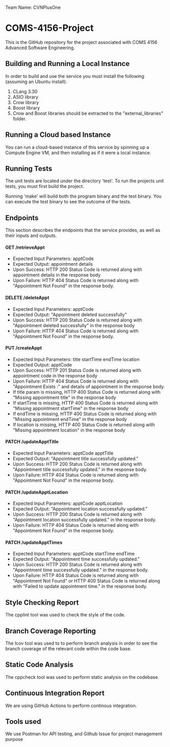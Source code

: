 Team Name: CVNPlusOne

# COMS-4156-Project
This is the GitHub repository for the project associated with COMS 4156 Advanced Software Engineering. 

## Building and Running a Local Instance
In order to build and use the service you must install the following (assuming an Ubuntu install):

1. CLang 3.30
2. ASIO library
3. Crow library
4. Boost library
5. Crow and Boost libraries should be extracted to the "external_libraries" folder.

## Running a Cloud based Instance
You can run a cloud-based instance of this service by spinning up a Compute Engine VM, and then installing as if it were a local instance.

## Running Tests
The unit tests are located under the directory 'test'. To run the projects unit tests, you must first build the project.

Running 'make' will build both the program binary and the test binary. You can execute the test binary to see the outcome of the tests.

## Endpoints
This section describes the endpoints that the service provides, as well as their inputs and outputs. 

#### GET /retrieveAppt
* Expected Input Parameters: apptCode
* Expected Output: appointment details
* Upon Success: HTTP 200 Status Code is returned along with appointment details in the response body
* Upon Failure: HTTP 404 Status Code is returned along with "Appointment Not Found" in the response body. 

#### DELETE /deleteAppt
* Expected Input Parameters: apptCode
* Expected Output: "Appointment deleted successfully"
* Upon Success: HTTP 200 Status Code is returned along with 
"Appointment deleted successfully" in the response body
* Upon Failure: HTTP 404 Status Code is returned along with "Appointment Not Found" in the response body. 

#### PUT /createAppt
* Expected Input Parameters: title startTime endTime location
* Expected Output: apptCode
* Upon Success: HTTP 201 Status Code is returned along with appointment code in the response body
* Upon Failure: HTTP 404 Status Code is returned along with "Appointment Exists :" and details of appointment in the response body. 
* If title param is missing, HTTP 400 Status Code is returned along with "Missing appointment title" in the response body
* If startTime is missing, HTTP 400 Status Code is returned along with "Missing appointment startTime" in the response body
* If endTime is missing, HTTP 400 Status Code is returned along with "Missing appointment endTime" in the response body
* If location is missing, HTTP 400 Status Code is returned along with "Missing appointment location" in the response body

#### PATCH /updateApptTitle
* Expected Input Parameters: apptCode apptTitle
* Expected Output: "Appointment title successfully updated."
* Upon Success: HTTP 200 Status Code is returned along with "Appointment title successfully updated." in the response body.
* Upon Failure: HTTP 404 Status Code is returned along with "Appointment Not Found" in the response body. 

#### PATCH /updateApptLocation
* Expected Input Parameters: apptCode apptLocation
* Expected Output: "Appointment location successfully updated."
* Upon Success: HTTP 200 Status Code is returned along with "Appointment location successfully updated." in the response body.
* Upon Failure: HTTP 404 Status Code is returned along with "Appointment Not Found" in the response body. 

#### PATCH /updateApptTimes
* Expected Input Parameters: apptCode startTime endTime
* Expected Output: "Appointment time successfully updated."
* Upon Success: HTTP 200 Status Code is returned along with "Appointment time successfully updated." in the response body.
* Upon Failure: HTTP 404 Status Code is returned along with "Appointment Not Found" or HTTP 400 Status Code is returned along with "Failed to update appointment time." in the response body. 

## Style Checking Report
The cpplint tool was used to check the style of the code.

## Branch Coverage Reporting
The lcov tool was used to to perform branch analysis in order to see the branch coverage of the relevant code within the code base.

## Static Code Analysis
The cppcheck tool was used to perform static analysis on the codebase.

## Continuous Integration Report
We are using GitHub Actions to perform continous integration. 

## Tools used
We use Postman for API testing, and Github Issue for project management purpose